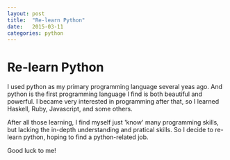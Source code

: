 ```yaml
---
layout: post
title:  "Re-learn Python"
date:   2015-03-11
categories: python
---
```


# Re-learn Python

I used python as my primary programming language several yeas ago. And python is the first programming language I find is both beautiful and powerful.
I became very interested in programming after that, so I learned Haskell, Ruby, Javascript, and some others.

After all those learning, I find myself just 'know' many programming skills, but lacking the in-depth understanding and pratical skills. So I decide to re-learn python, hoping to find a python-related job.

Good luck to me!
